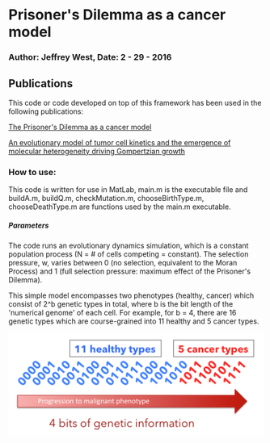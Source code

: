 # Prisoner's Dilemma as a cancer model
### Author: Jeffrey West, Date: 2 - 29 - 2016
## Publications
This code or code developed on top of this framework has been used in the following publications:

[The Prisoner's Dilemma as a cancer model](http://arxiv.org/abs/1512.04591)

[An evolutionary model of tumor cell kinetics and the emergence of molecular heterogeneity driving Gompertzian growth](http://arxiv.org/abs/1512.04590)

### How to use:
This code is written for use in MatLab, main.m is the executable file and buildA.m, buildQ.m, checkMutation.m, chooseBirthType.m, chooseDeathType.m are functions used by the main.m executable.

##### Parameters
The code runs an evolutionary dynamics simulation, which is a constant population process (N = # of cells competing = constant). The selection pressure, w, varies between 0 (no selection, equivalent to the Moran Process) and 1 (full selection pressure: maximum effect of the Prisoner's Dilemma).

This simple model encompasses two phenotypes (healthy, cancer) which consist of 2^b genetic types in total, where b is the bit length of the 'numerical genome' of each cell. For example, for b = 4, there are 16 genetic types which are course-grained into 11 healthy and 5 cancer types. 

![Phenotype - Genotype Mapping](https://github.com/JeffreyWest/prisoners_dilemma_cancer_model/blob/master/genotype_phenotype_mapping.png "Phenotype - Genotype Mapping")
